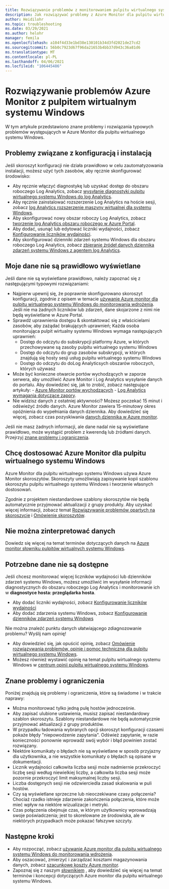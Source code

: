 ```yaml
---
title: Rozwiązywanie problemów z monitorowaniem pulpitu wirtualnego systemu Windows — Azure
description: Jak rozwiązywać problemy z Azure Monitor dla pulpitu wirtualnego systemu Windows.
author: Heidilohr
ms.topic: troubleshooting
ms.date: 03/29/2021
ms.author: helohr
manager: femila
ms.openlocfilehash: a104f4d33e1bd38e130101b34d3fd2021de27cd2
ms.sourcegitcommit: 56b0c7923d67f96da21653b4bb37d943c36a81d6
ms.translationtype: MT
ms.contentlocale: pl-PL
ms.lasthandoff: 04/06/2021
ms.locfileid: "106445486"
---
```

# <a name="troubleshoot-azure-monitor-for-windows-virtual-desktop"></a>Rozwiązywanie problemów Azure Monitor z pulpitem wirtualnym systemu Windows

W tym artykule przedstawiono znane problemy i rozwiązania typowych problemów występujących w Azure Monitor dla pulpitu wirtualnego systemu Windows.

## <a name="issues-with-configuration-and-setup"></a>Problemy związane z konfiguracją i instalacją

Jeśli skoroszyt konfiguracji nie działa prawidłowo w celu zautomatyzowania instalacji, możesz użyć tych zasobów, aby ręcznie skonfigurować środowisko:

- Aby ręcznie włączyć diagnostykę lub uzyskać dostęp do obszaru roboczego Log Analytics, zobacz [wysyłanie diagnostyki pulpitu wirtualnego systemu Windows do log Analytics](diagnostics-log-analytics.md).
- Aby ręcznie zainstalować rozszerzenie Log Analytics na hoście sesji, zobacz [log Analytics rozszerzenie maszyny wirtualnej dla systemu Windows](../virtual-machines/extensions/oms-windows.md).
- Aby skonfigurować nowy obszar roboczy Log Analytics, zobacz [tworzenie log Analytics obszaru roboczego w Azure Portal](../azure-monitor/logs/quick-create-workspace.md).
- Aby dodać, usunąć lub edytować liczniki wydajności, zobacz [Konfigurowanie liczników wydajności](../azure-monitor/agents/data-sources-performance-counters.md).
- Aby skonfigurować dzienniki zdarzeń systemu Windows dla obszaru roboczego Log Analytics, zobacz [zbieranie źródeł danych dziennika zdarzeń systemu Windows z agentem log Analytics](../azure-monitor/agents/data-sources-windows-events.md).

## <a name="my-data-isnt-displaying-properly"></a>Moje dane nie są prawidłowo wyświetlane

Jeśli dane nie są wyświetlane prawidłowo, należy zapoznać się z następującymi typowymi rozwiązaniami:

- Najpierw upewnij się, że poprawnie skonfigurowano skoroszyt konfiguracji, zgodnie z opisem w temacie [używanie Azure monitor dla pulpitu wirtualnego systemu Windows do monitorowania wdrożenia](azure-monitor.md). Jeśli nie ma żadnych liczników lub zdarzeń, dane skojarzone z nimi nie będą wyświetlane w Azure Portal.
- Sprawdź uprawnienia dostępu & skontaktować się z właścicielami zasobów, aby zażądać brakujących uprawnień; Każda osoba monitorująca pulpit wirtualny systemu Windows wymaga następujących uprawnień:
    - Dostęp do odczytu do subskrypcji platformy Azure, w których przechowywane są zasoby pulpitu wirtualnego systemu Windows
    - Dostęp do odczytu do grup zasobów subskrypcji, w których znajdują się hosty sesji usług pulpitu wirtualnego systemu Windows 
    - Dostęp do odczytu do doLog Analyticsych obszarów roboczych, których używasz
- Może być konieczne otwarcie portów wychodzących w zaporze serwera, aby umożliwić Azure Monitor i Log Analytics wysyłanie danych do portalu. Aby dowiedzieć się, jak to zrobić, zobacz następujące artykuły:
      - [Azure Monitor portów wychodzących](../azure-monitor/app/ip-addresses.md)
      - [Log Analytics wymagania dotyczące zapory](../azure-monitor/agents/log-analytics-agent.md#firewall-requirements). 
- Nie widzisz danych z ostatniej aktywności? Możesz poczekać 15 minut i odświeżyć źródło danych. Azure Monitor zawiera 15-minutowy okres opóźnienia do wypełniania danych dziennika. Aby dowiedzieć się więcej, zobacz czas pozyskiwania [danych dziennika w Azure monitor](../azure-monitor/logs/data-ingestion-time.md).

Jeśli nie masz żadnych informacji, ale dane nadal nie są wyświetlane prawidłowo, może wystąpić problem z kwerendą lub źródłami danych. Przejrzyj [znane problemy i ograniczenia](#known-issues-and-limitations). 

## <a name="i-want-to-customize-azure-monitor-for-windows-virtual-desktop"></a>Chcę dostosować Azure Monitor dla pulpitu wirtualnego systemu Windows

Azure Monitor dla pulpitu wirtualnego systemu Windows używa Azure Monitor skoroszytów. Skoroszyty umożliwiają zapisywanie kopii szablonu skoroszytu pulpitu wirtualnego systemu Windows i tworzenie własnych dostosowań.

Zgodnie z projektem niestandardowe szablony skoroszytów nie będą automatycznie przyjmować aktualizacji z grupy produkty. Aby uzyskać więcej informacji, zobacz temat [Rozwiązywanie problemów opartych na skoroszycie](../azure-monitor/insights/troubleshoot-workbooks.md) i [Omówienie skoroszytów](../azure-monitor/visualize/workbooks-overview.md).

## <a name="i-cant-interpret-the-data"></a>Nie można zinterpretować danych

Dowiedz się więcej na temat terminów dotyczących danych na [Azure monitor słowniku pulpitów wirtualnych systemu Windows](azure-monitor-glossary.md).

## <a name="the-data-i-need-isnt-available"></a>Potrzebne dane nie są dostępne

Jeśli chcesz monitorować więcej liczników wydajności lub dzienników zdarzeń systemu Windows, możesz umożliwić im wysyłanie informacji diagnostycznych do obszaru roboczego Log Analytics i monitorowanie ich w **diagnostyce hosta: przeglądarka hosta**. 

- Aby dodać liczniki wydajności, zobacz [Konfigurowanie liczników wydajności](../azure-monitor/agents/data-sources-performance-counters.md#configuring-performance-counters)
- Aby dodać zdarzenia systemu Windows, zobacz [Konfigurowanie dzienników zdarzeń systemu Windows](../azure-monitor/agents/data-sources-windows-events.md#configuring-windows-event-logs)

Nie można znaleźć punktu danych ułatwiającego zdiagnozowanie problemu? Wyślij nam opinię!

- Aby dowiedzieć się, jak opuścić opinię, zobacz [Omówienie rozwiązywania problemów, opinie i pomoc techniczną dla pulpitu wirtualnego systemu Windows](troubleshoot-set-up-overview.md).
- Możesz również wystawić opinię na temat pulpitu wirtualnego systemu Windows w [centrum opinii pulpitu wirtualnego systemu Windows](https://support.microsoft.com/help/4021566/windows-10-send-feedback-to-microsoft-with-feedback-hub-app).

## <a name="known-issues-and-limitations"></a>Znane problemy i ograniczenia

Poniżej znajdują się problemy i ograniczenia, które są świadome i w trakcie naprawy:

- Można monitorować tylko jedną pulę hostów jednocześnie. 
- Aby zapisać ulubione ustawienia, musisz zapisać niestandardowy szablon skoroszytu. Szablony niestandardowe nie będą automatycznie przyjmować aktualizacji z grupy produktów.
- W przypadku ładowania wybranych opcji skoroszyt konfiguracji czasami pokaże błędy "niepowodzenie zapytania". Odśwież zapytanie, w razie konieczności ponownie wprowadź swój wybór i błąd powinien zostać rozwiązany. 
- Niektóre komunikaty o błędach nie są wyświetlane w sposób przyjazny dla użytkownika, a nie wszystkie komunikaty o błędach są opisane w dokumentacji.
- Licznik wydajności całkowita liczba sesji może nadmiernie przekroczyć liczbę sesji według niewielkiej liczby, a całkowita liczba sesji może pozornie przekroczyć limit maksymalnej liczby sesji.
- Liczba dostępnych sesji nie odzwierciedla zasad skalowania w puli hostów.   
- Czy są wyświetlane sprzeczne lub nieoczekiwane czasy połączenia? Chociaż rzadko istnieje zdarzenie zakończenia połączenia, które może mieć wpływ na niektóre wizualizacje i metryki.
- Czas połączenia obejmuje czas, w którym użytkownicy wprowadzają swoje poświadczenia; jest to skorelowane ze środowiska, ale w niektórych przypadkach może pokazać fałszywe szczyty. 
    

## <a name="next-steps"></a>Następne kroki

- Aby rozpocząć, zobacz [używanie Azure monitor dla pulpitu wirtualnego systemu Windows do monitorowania wdrożenia](azure-monitor.md).
- Aby oszacować, zmierzyć i zarządzać kosztami magazynowania danych, zobacz [szacunkowe koszty Azure monitor](azure-monitor-costs.md).
- Zapoznaj się z naszym [słownikiem](azure-monitor-glossary.md) , aby dowiedzieć się więcej na temat terminów i koncepcji dotyczących Azure monitor dla pulpitu wirtualnego systemu Windows.
